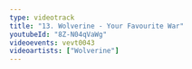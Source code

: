 ```yaml
---
type: videotrack
title: "13. Wolverine - Your Favourite War"
youtubeId: "8Z-N04qVaWg"
videoevents: vevt0043
videoartists: ["Wolverine"]
---
```

